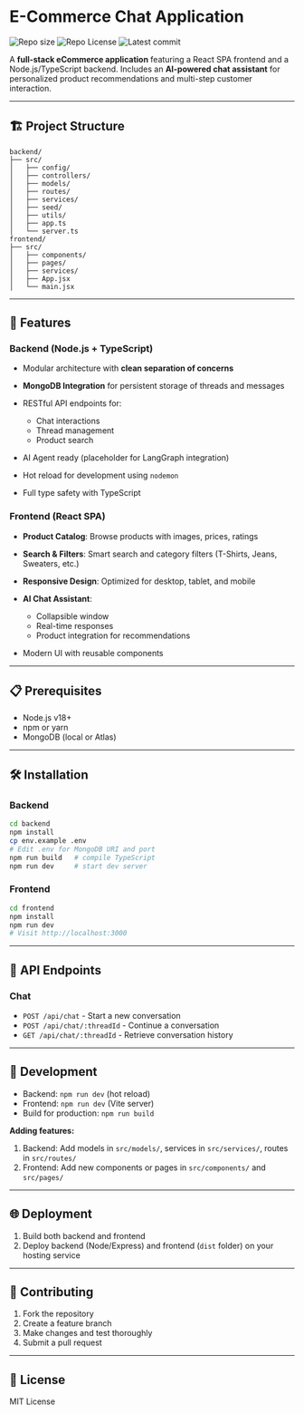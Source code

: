 # E-Commerce Chat Application

![Repo size](https://img.shields.io/github/repo-size/Mar-Issah/e-commerce_ai_chat)
![Repo License](https://img.shields.io/github/license/Mar-Issah/e-commerce_ai_chat.svg)
![Latest commit](https://img.shields.io/github/last-commit/Mar-Issah/e-commerce_ai_chat/master?style=round-square)

A **full-stack eCommerce application** featuring a React SPA frontend and a Node.js/TypeScript backend. Includes an **AI-powered chat assistant** for personalized product recommendations and multi-step customer interaction.

---

## 🏗️ Project Structure

```
backend/
├── src/
│   ├── config/
│   ├── controllers/
│   ├── models/
│   ├── routes/
│   ├── services/
│   ├── seed/
│   ├── utils/
│   ├── app.ts
│   └── server.ts
frontend/
├── src/
│   ├── components/
│   ├── pages/
│   ├── services/
│   ├── App.jsx
│   └── main.jsx
```

---

## 🚀 Features

### Backend (Node.js + TypeScript)

- Modular architecture with **clean separation of concerns**
- **MongoDB Integration** for persistent storage of threads and messages
- RESTful API endpoints for:

  - Chat interactions
  - Thread management
  - Product search

- AI Agent ready (placeholder for LangGraph integration)
- Hot reload for development using `nodemon`
- Full type safety with TypeScript

### Frontend (React SPA)

- **Product Catalog**: Browse products with images, prices, ratings
- **Search & Filters**: Smart search and category filters (T-Shirts, Jeans, Sweaters, etc.)
- **Responsive Design**: Optimized for desktop, tablet, and mobile
- **AI Chat Assistant**:

  - Collapsible window
  - Real-time responses
  - Product integration for recommendations

- Modern UI with reusable components

---

## 📋 Prerequisites

- Node.js v18+
- npm or yarn
- MongoDB (local or Atlas)

---

## 🛠️ Installation

### Backend

```bash
cd backend
npm install
cp env.example .env
# Edit .env for MongoDB URI and port
npm run build   # compile TypeScript
npm run dev     # start dev server
```

### Frontend

```bash
cd frontend
npm install
npm run dev
# Visit http://localhost:3000
```

---

## 📡 API Endpoints

### Chat

- `POST /api/chat` - Start a new conversation
- `POST /api/chat/:threadId` - Continue a conversation
- `GET /api/chat/:threadId` - Retrieve conversation history

---

## 🔧 Development

- Backend: `npm run dev` (hot reload)
- Frontend: `npm run dev` (Vite server)
- Build for production: `npm run build`

**Adding features:**

1. Backend: Add models in `src/models/`, services in `src/services/`, routes in `src/routes/`
2. Frontend: Add new components or pages in `src/components/` and `src/pages/`

---

## 🌐 Deployment

1. Build both backend and frontend
2. Deploy backend (Node/Express) and frontend (`dist` folder) on your hosting service

---

## 🤝 Contributing

1. Fork the repository
2. Create a feature branch
3. Make changes and test thoroughly
4. Submit a pull request

---

## 📄 License

MIT License
